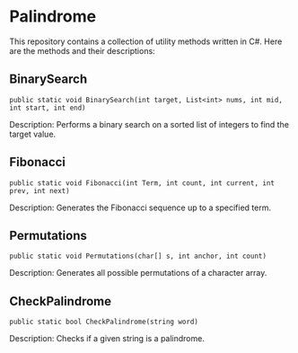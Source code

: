 # Palindrome

This repository contains a collection of utility methods written in C#. Here are the methods and their descriptions:

## BinarySearch

```
public static void BinarySearch(int target, List<int> nums, int mid, int start, int end)
```

Description: Performs a binary search on a sorted list of integers to find the target value.

## Fibonacci

```
public static void Fibonacci(int Term, int count, int current, int prev, int next)
```
Description: Generates the Fibonacci sequence up to a specified term.

## Permutations
```
public static void Permutations(char[] s, int anchor, int count)
```
Description: Generates all possible permutations of a character array.

## CheckPalindrome
```
public static bool CheckPalindrome(string word)
```

Description: Checks if a given string is a palindrome.


